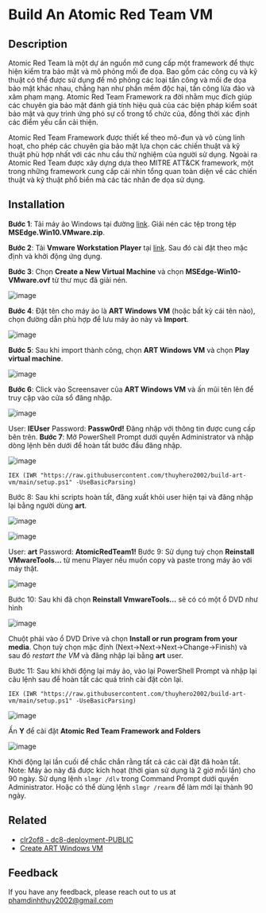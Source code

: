 Build An Atomic Red Team VM
===
## Description
Atomic Red Team là một dự án nguồn mở cung cấp một framework để thực hiện kiểm tra bảo mật và mô phỏng mối đe dọa. Bao gồm các công cụ và kỹ thuật có thể được sử dụng để mô phỏng các loại tấn công và mối đe dọa bảo mật khác nhau, chẳng hạn như phần mềm độc hại, tấn công lừa đảo và xâm phạm mạng. Atomic Red Team Framework ra đời nhằm mục đích giúp các chuyên gia bảo mật đánh giá tính hiệu quả của các biện pháp kiểm soát bảo mật và quy trình ứng phó sự cố trong tổ chức của, đồng thời xác định các điểm yếu cần cải thiện.

Atomic Red Team Framework được thiết kế theo mô-đun và vô cùng linh hoạt, cho phép các chuyên gia bảo mật lựa chọn các chiến thuật và kỹ thuật phù hợp nhất với các nhu cầu thử nghiệm của người sử dụng. Ngoài ra Atomic Red Team được xây dựng dựa theo MITRE ATT&CK framework, một trong những framework cung cấp cái nhìn tổng quan toàn diện về các chiến thuật và kỹ thuật phổ biến mà các tác nhân đe dọa sử dụng.

## Installation

**Bước 1**: Tải máy ảo Windows tại đường [link](https://public-vms.s3.amazonaws.com/MSEdge.Win10.VMware.zip). Giải nén các tệp trong tệp **MSEdge.Win10.VMware.zip**.

**Bước 2**: Tải **Vmware Workstation Player** tại [link](https://www.vm-ware.com/go/getplayer-win). Sau đó cài đặt theo  mặc định và khởi động ứng dụng.

**Bước 3**: Chọn **Create a New Virtual Machine** và chọn **MSEdge-Win10-VMware.ovf** từ thư mục đã giải nén.

![image](https://hackmd.io/_uploads/rJik_8OD6.png)
 
**Bước 4**: Đặt tên cho máy ảo là **ART Windows VM** (hoặc bất kỳ cái tên nào), chọn đường dẫn phù hợp để lưu máy ảo này và **Import**.

![image](https://hackmd.io/_uploads/HJxEdU_DT.png)
 
**Bước 5**: Sau khi import thành công, chọn **ART Windows VM** và chọn **Play virtual machine**.

![image](https://hackmd.io/_uploads/H1M8dIOwp.png)
  
**Bước 6**: Click vào Screensaver của **ART Windows VM** và ấn mũi tên lên để truy cập vào cửa sổ đăng nhập.

![image](https://hackmd.io/_uploads/BynhO8dP6.png)
 
User: **IEUser**
Password: **Passw0rd!**
Đăng nhập với thông tin được cung cấp bên trên.
**Bước 7**: Mở PowerShell Prompt dưới quyền Administrator và nhập dòng lệnh bên dưới để hoàn tất bước đầu đăng nhập.

![image](https://hackmd.io/_uploads/ByahMDOPp.png)

```powershell!
IEX (IWR "https://raw.githubusercontent.com/thuyhero2002/build-art-vm/main/setup.ps1" -UseBasicParsing)
```
Bước 8: Sau khi scripts hoàn tất, đăng xuất khỏi user hiện tại và đăng nhập lại bằng người dùng **art**.
 
![image](https://hackmd.io/_uploads/rypOMv_PT.png)

![image](https://hackmd.io/_uploads/S1hKzD_vT.png)

User: **art**
Password: **AtomicRedTeam1!**
Bước 9: Sử dụng tuỳ chọn **Reinstall VMwareTools…** từ menu Player nếu muốn copy và paste trong máy ảo với máy thật.

![image](https://hackmd.io/_uploads/BkNJWDdwT.png)

Bước 10: Sau khi đã chọn **Reinstall VmwareTools…** sẽ có có một ổ DVD như hình

![image](https://hackmd.io/_uploads/HkZgWPuv6.png)

Chuột phải vào ổ DVD Drive và chọn **Install or run program from your media**. Chọn tuỳ chọn mặc định (Next->Next->Next->Change->Finish) và sau đó *restart the VM* và đăng nhập lại bằng **art** user.

Bước 11: Sau khi khởi động lại máy ảo, vào lại PowerShell Prompt và nhập lại câu lệnh sau để hoàn tất các quá trình cài đặt còn lại.
```powershell!
IEX (IWR "https://raw.githubusercontent.com/thuyhero2002/build-art-vm/main/setup.ps1" -UseBasicParsing)
```

![image](https://hackmd.io/_uploads/HybBWP_wa.png)

Ấn **Y** để cài đặt **Atomic Red Team Framework and Folders**

![image](https://hackmd.io/_uploads/ryGPWvuPT.png)
 
Khởi động lại lần cuối để chắc chắn rằng tất cả các cài đặt đã hoàn tất.
Note: Máy ảo này đã được kích hoạt (thời gian sử dụng là 2 giờ mỗi lần) cho 90 ngày. Sử dụng lệnh `slmgr /dlv` trong Command Prompt dưới quyền Administrator. Hoặc có thể dùng lệnh `slmgr /rearm` để làm mới lại thành 90 ngày.

## Related

* [clr2of8 - dc8-deployment-PUBLIC](https://github.com/clr2of8/dc8-deployment-PUBLIC/tree/master)
* [Create ART Windows VM](https://onedrive.live.com/view.aspx?resid=5EFC811CDEC9D7F0%219464&authkey=!ANS0VIAhtxPdlN4)

## Feedback

If you have any feedback, please reach out to us at phamdinhthuy2002@gmail.com
